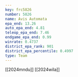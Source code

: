 ```yaml
---
key: frc5826
number: 5826
name: Avis Automata
epa_end: 13.26
auto_epa_end: 4.81
teleop_epa_end: 7.46
endgame_epa_end: 0.99
winrate: 0.4737
district_epa_rank: 901
district_epa_percentile: 0.4997
type: Team
---
```

[[2024mndu]]
[[2024wila]]
